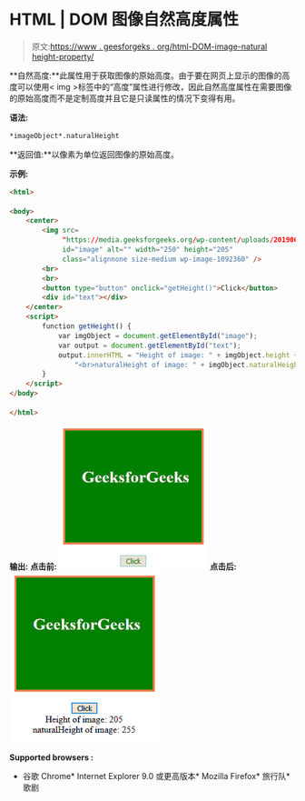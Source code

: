# HTML | DOM 图像自然高度属性

> 原文:[https://www . geesforgeks . org/html-DOM-image-natural height-property/](https://www.geeksforgeeks.org/html-dom-image-naturalheight-property/)

**自然高度:**此属性用于获取图像的原始高度。由于要在网页上显示的图像的高度可以使用< img >标签中的“高度”属性进行修改，因此自然高度属性在需要图像的原始高度而不是定制高度并且它是只读属性的情况下变得有用。

**语法:**

```html
*imageObject*.naturalHeight

```

**返回值:**以像素为单位返回图像的原始高度。

**示例:**

```html
<html>

<body>
    <center>
        <img src=
             "https://media.geeksforgeeks.org/wp-content/uploads/20190602171808/629-300x255.png" 
             id="image" alt="" width="250" height="205" 
             class="alignnone size-medium wp-image-1092360" />
        <br>
        <br>
        <button type="button" onclick="getHeight()">Click</button>
        <div id="text"></div>
    </center>
    <script>
        function getHeight() {
            var imgObject = document.getElementById("image");
            var output = document.getElementById("text");
            output.innerHTML = "Height of image: " + imgObject.height +
                "<br>naturalHeight of image: " + imgObject.naturalHeight;
        }
    </script>
</body>

</html>
```

**输出:**
**点击前:**
![](img/73f81c00e8c2ca56f7387fb3088ae201.png)
**点击后:**
![](img/aa3ffff98a0258438f08b32db9bb0e92.png)

**Supported browsers :**

*   谷歌 Chrome*   Internet Explorer 9.0 或更高版本*   Mozilla Firefox*   旅行队*   歌剧